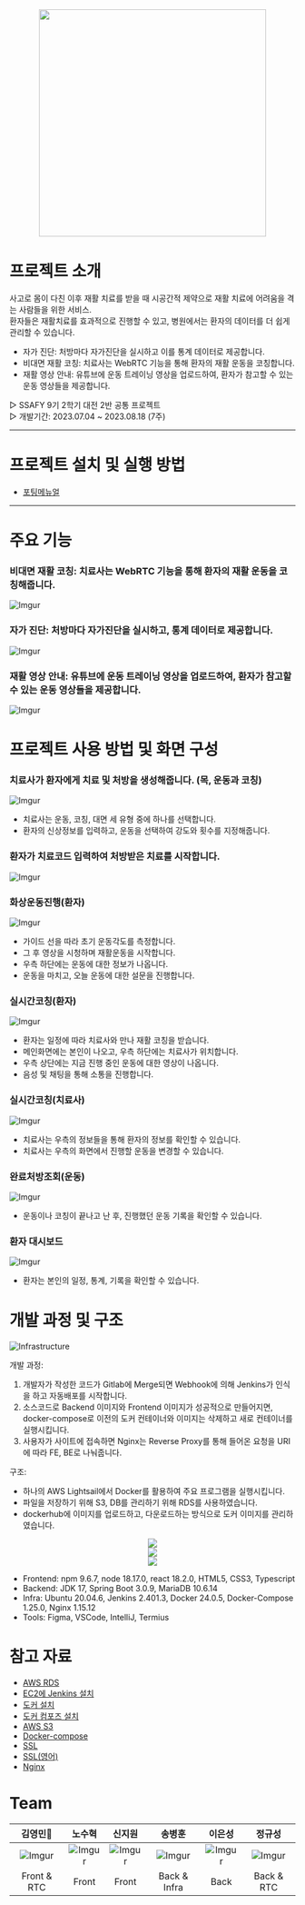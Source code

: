 <div style="text-align:center">
    <img src="https://i.imgur.com/6ghmdYN.png" width="400px" />
</div>

<!-- #### Deploy Address
> [www.join-it.site](https://www.join-it.site) -->

# 프로젝트 소개

사고로 몸이 다친 이후 재활 치료를 받을 때 시공간적 제약으로 재활 치료에 어려움을 격는 사람들을 위한 서비스.   
환자들은 재활치료를 효과적으로 진행할 수 있고, 병원에서는 환자의 데이터를 더 쉽게 관리할 수 있습니다.
- 자가 진단: 처방마다 자가진단을 실시하고 이를 통계 데이터로 제공합니다.
- 비대면 재활 코칭: 치료사는 WebRTC 기능을 통해 환자의 재활 운동을 코칭합니다.
- 재활 영상 안내: 유튜브에 운동 트레이닝 영상을 업로드하여, 환자가 참고할 수 있는 운동 영상들을 제공합니다.

▷ SSAFY 9기 2학기 대전 2반 공통 프로젝트   
▷ 개발기간: 2023.07.04 ~ 2023.08.18 (7주)

---

# 프로젝트 설치 및 실행 방법

- [포팅메뉴얼](Exec/porting_manual.md)

---

# 주요 기능

### 비대면 재활 코칭: 치료사는 WebRTC 기능을 통해 환자의 재활 운동을 코칭해줍니다.   
![Imgur](https://i.imgur.com/9gz1I6z.png)

### 자가 진단: 처방마다 자가진단을 실시하고, 통계 데이터로 제공합니다.   
![Imgur](https://i.imgur.com/XGw4PXs.png)

### 재활 영상 안내: 유튜브에 운동 트레이닝 영상을 업로드하여, 환자가 참고할 수 있는 운동 영상들을 제공합니다.   
![Imgur](https://i.imgur.com/Lx1Jl88.png)


# 프로젝트 사용 방법 및 화면 구성

### 치료사가 환자에게 치료 및 처방을 생성해줍니다. (목, 운동과 코칭)   
![Imgur](https://i.imgur.com/q2uqG0t.gif)   
- 치료사는 운동, 코칭, 대면 세 유형 중에 하나를 선택합니다.
- 환자의 신상정보를 입력하고, 운동을 선택하여 강도와 횟수를 지정해줍니다.

### 환자가 치료코드 입력하여 처방받은 치료를 시작합니다.   
![Imgur](https://i.imgur.com/pfUHGFm.gif)   

### 화상운동진행(환자)   
![Imgur](https://i.imgur.com/RCEAHi8.gif)
- 가이드 선을 따라 초기 운동각도를 측정합니다.
- 그 후 영상을 시청하며 재활운동을 시작합니다.
- 우측 하단에는 운동에 대한 정보가 나옵니다.
- 운동을 마치고, 오늘 운동에 대한 설문을 진행합니다.

### 실시간코칭(환자)   
![Imgur](https://i.imgur.com/2sCL7w4.gif)   
- 환자는 일정에 따라 치료사와 만나 재활 코칭을 받습니다.
- 메인화면에는 본인이 나오고, 우측 하단에는 치료사가 위치합니다.
- 우측 상단에는 지금 진행 중인 운동에 대한 영상이 나옵니다.
- 음성 및 채팅을 통해 소통을 진행합니다.

### 실시간코칭(치료사)
![Imgur](https://i.imgur.com/1mlOWNy.gif)   
- 치료사는 우측의 정보들을 통해 환자의 정보를 확인할 수 있습니다.
- 치료사는 우측의 화면에서 진행할 운동을 변경할 수 있습니다.

### 완료처방조회(운동)   
![Imgur](https://i.imgur.com/jVi6K10.gif)   
- 운동이나 코칭이 끝나고 난 후, 진행했던 운동 기록을 확인할 수 있습니다.

### 환자 대시보드   
![Imgur](https://i.imgur.com/kvnoVaA.gif)   
- 환자는 본인의 일정, 통계, 기록을 확인할 수 있습니다.


# 개발 과정 및 구조

![Infrastructure](https://i.imgur.com/uh4vH1D.png)

개발 과정:
1. 개발자가 작성한 코드가 Gitlab에 Merge되면 Webhook에 의해 Jenkins가 인식을 하고 자동배포를 시작합니다.
2. 소스코드로 Backend 이미지와 Frontend 이미지가 성공적으로 만들어지면, docker-compose로 이전의 도커 컨테이너와 이미지는 삭제하고 새로 컨테이너를 실행시킵니다.
3. 사용자가 사이트에 접속하면 Nginx는 Reverse Proxy를 통해 들어온 요청을 URI에 따라 FE, BE로 나눠줍니다.

구조:
- 하나의 AWS Lightsail에서 Docker를 활용하여 주요 프로그램을 실행시킵니다.
- 파일을 저장하기 위해 S3, DB를 관리하기 위해 RDS를 사용하였습니다.
- dockerhub에 이미지를 업로드하고, 다운로드하는 방식으로 도커 이미지를 관리하였습니다.


<p style="text-align:center">
  <a href="https://skillicons.dev">
    <img src="https://skillicons.dev/icons?i=html,css,js,ts,react,figma" /><br>
    <img src="https://skillicons.dev/icons?i=java,spring,gradle,idea,mysql,aws" /><br>
    <img src="https://skillicons.dev/icons?i=gitlab,jenkins,linux,docker,nginx,vim" /><br>
  </a>
</p>

- Frontend: npm 9.6.7, node 18.17.0, react 18.2.0, HTML5, CSS3, Typescript
- Backend: JDK 17, Spring Boot 3.0.9, MariaDB 10.6.14
- Infra: Ubuntu 20.04.6, Jenkins 2.401.3, Docker 24.0.5, Docker-Compose 1.25.0, Nginx 1.15.12
- Tools: Figma, VSCode, IntelliJ, Termius

# 참고 자료

- [AWS RDS](https://velog.io/@nefertiri/AWS-RDS%EB%A1%9C-%EB%8D%B0%EC%9D%B4%ED%84%B0%EB%B2%A0%EC%9D%B4%EC%8A%A4-%EB%A7%8C%EB%93%A4%EA%B8%B0)
- [EC2에 Jenkins 설치](https://doing7.tistory.com/118)
- [도커 설치](https://erinh.tistory.com/entry/CICD-Spring-Jenkins-Nginx-EC2-Docker%EB%A1%9C-%EB%AC%B4%EC%A4%91%EB%8B%A8-%EB%B0%B0%ED%8F%AC-%EA%B5%AC%ED%98%84-1-EC2-%EC%84%9C%EB%B2%84-%EA%B8%B0%EB%B3%B8-%EC%84%A4%EC%A0%95-%EB%8F%84%EC%BB%A4-%EC%A0%A0%ED%82%A8%EC%8A%A4-Nginx-JDK-MySQL-Redis-%EC%84%A4%EC%B9%98)
- [도커 컴포즈 설치](https://soyoung-new-challenge.tistory.com/73#google_vignette)
- [AWS S3](https://devlog-wjdrbs96.tistory.com/323)
- [Docker-compose](https://velog.io/@oneook/Docker%EB%A1%9C-React-%EA%B0%9C%EB%B0%9C-%EB%B0%8F-%EB%B0%B0%ED%8F%AC%ED%95%98%EA%B8%B0)
- [SSL](https://velog.io/@zero-black/Docker-compose-certbot-nginx-%EB%A1%9C-SSL-%EC%9D%B8%EC%A6%9D%EC%84%9C-%EB%B0%9C%EA%B8%89%ED%95%98%EA%B8%B0)
- [SSL(영어)](https://pentacent.medium.com/nginx-and-lets-encrypt-with-docker-in-less-than-5-minutes-b4b8a60d3a71)
- [Nginx](https://velog.io/@shin6949/Nginx-Reverse-Proxy-%EA%B5%AC%EC%84%B1%ED%95%98%EA%B8%B0-feat.-Docker)


# Team

|김영민👑|노수혁|신지원|송병훈|이은성|정규성|
|:---:|:---:|:---:|:---:|:---:|:---:|
|![Imgur](https://i.imgur.com/QCIniI5.png)|![Imgur](https://i.imgur.com/j4TTBz7.png)|![Imgur](https://i.imgur.com/o38ciBD.png)|![Imgur](https://i.imgur.com/ixdlIIc.png)|![Imgur](https://i.imgur.com/edfmHsy.png)|![Imgur](https://i.imgur.com/v3N8Oq3.png)|
|Front & RTC|Front|Front|Back & Infra|Back|Back & RTC|
